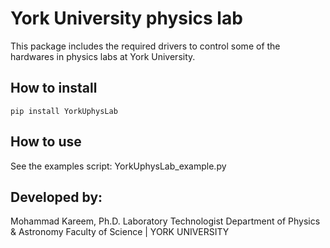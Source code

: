 # York University physics lab

This package includes the required drivers to control some of the hardwares in physics labs at York University.

## How to install

```pip install YorkUphysLab```

## How to use

See the examples script: YorkUphysLab_example.py


## Developed by:

Mohammad Kareem, Ph.D.
Laboratory Technologist
Department of Physics & Astronomy
Faculty of Science | YORK UNIVERSITY
